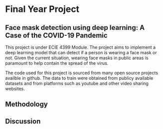 # Final Year Project 


## Face mask detection using deep learning: A Case of the COVID-19 Pandemic

This project is under ECIE 4399 Module. The project aims to implement a deep learning model that can detect if a person is wearing a face mask or not. 
Given the current situation, wearing face masks in public areas is paramount to help contain the spread of the virus. 

The code used for this project is sourced from many open source projects availble in github. The data to train were obtained from publicy available datasets and from platforms such as youtube  and other video sharing websites. 

## Methodology


## Discussion
